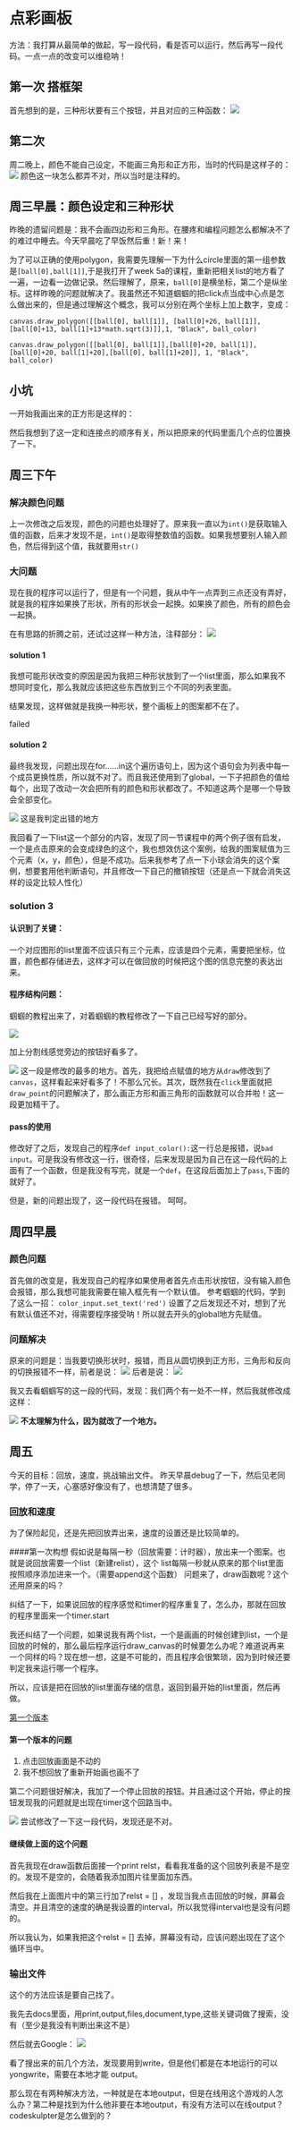 # 点彩画板


方法：我打算从最简单的做起，写一段代码，看是否可以运行，然后再写一段代码。一点一点的改变可以维稳呐！

## 第一次 搭框架
首先想到的是，三种形状要有三个按钮，并且对应的三种函数：
![](https://github.com/nora614/pythoncamp0/blob/master/pic/frame.png?raw=true)

## 第二次
周二晚上，颜色不能自己设定，不能画三角形和正方形，当时的代码是这样子的：
![](https://github.com/nora614/pythoncamp0/blob/master/pic/tuepic.png?raw=true)
颜色这一块怎么都弄不对，所以当时是注释的。


## 周三早晨：颜色设定和三种形状

昨晚的遗留问题是：我不会画四边形和三角形。在腰疼和编程问题怎么都解决不了的难过中睡去。今天早晨吃了早饭然后重！新！来！

为了可以正确的使用polygon，我需要先理解一下为什么circle里面的第一组参数是`[ball[0],ball[1]]`,于是我打开了week 5a的课程，重新把相关list的地方看了一遍，一边看一边做记录。然后理解了，原来，`ball[0]`是横坐标，第二个是纵坐标。这样昨晚的问题就解决了。我虽然还不知道蝈蝈的把click点当成中心点是怎么做出来的，但是通过理解这个概念，我可以分别在两个坐标上加上数字，变成：

`canvas.draw_polygon([[ball[0], ball[1]], [ball[0]+26, ball[1]], [ball[0]+13, ball[1]+13*math.sqrt(3)]],1, "Black", ball_color)`

`canvas.draw_polygon([[ball[0], ball[1]],[ball[0]+20, ball[1]], [ball[0]+20, ball[1]+20],[ball[0], ball[1]+20]], 1, "Black", ball_color)`

## 小坑
一开始我画出来的正方形是这样的：

然后我想到了这一定和连接点的顺序有关，所以把原来的代码里面几个点的位置换了一下。

## 周三下午
### 解决颜色问题
上一次修改之后发现，颜色的问题也处理好了。原来我一直以为`int()`是获取输入值的函数，后来才发现不是，`int()`是取得整数值的函数。如果我想要别人输入颜色，然后得到这个值，我就要用`str()`

### 大问题
现在我的程序可以运行了，但是有一个问题，我从中午一点弄到三点还没有弄好，就是我的程序如果换了形状，所有的形状会一起换。如果换了颜色，所有的颜色会一起换。

在有思路的折腾之前，还试过这样一种方法，注释部分：
![](https://github.com/nora614/pythoncamp0/blob/master/pic/click.png?raw=true)
#### solution 1
我想可能形状改变的原因是因为我把三种形状放到了一个list里面，那么如果我不想同时变化，那么我就应该把这些东西放到三个不同的列表里面。

结果发现，这样做就是我换一种形状，整个画板上的图案都不在了。

failed

#### solution 2
最终我发现，问题出现在for……in这个遍历语句上，因为这个语句会为列表中每一个成员更换性质，所以就不对了。而且我还使用到了global，一下子把颜色的值给每个，出现了改动一次会把所有的颜色和形状都改了。不知道这两个是哪一个导致会全部变化。

![](https://github.com/nora614/pythoncamp0/blob/master/pic/ball.png?raw=true)
这是我判定出错的地方

我回看了一下list这一个部分的内容，发现了同一节课程中的两个例子很有启发，一个是点击原来的会变成绿色的这个，我也想效仿这个案例，给我的图案赋值为三个元素（x，y，颜色），但是不成功。后来我参考了点一下小球会消失的这个案例，想要套用他判断语句，并且修改一下自己的撤销按钮（还是点一下就会消失这样的设定比较人性化）

### solution 3
#### 认识到了关键：
一个对应图形的list里面不应该只有三个元素，应该是四个元素，需要把坐标，位置，颜色都存储进去，这样才可以在做回放的时候把这个图的信息完整的表达出来。

#### 程序结构问题：
蝈蝈的教程出来了，对着蝈蝈的教程修改了一下自己已经写好的部分。

![](https://github.com/nora614/pythoncamp0/blob/master/pic/1.png?raw=true)

 加上分割线感觉旁边的按钮好看多了。
 
![](https://github.com/nora614/pythoncamp0/blob/master/pic/2.png?raw=true)
这一段是修改的最多的地方。首先，我把给点赋值的地方从`draw`修改到了`canvas`，这样看起来好看多了！不那么冗长。其次，既然我在`click`里面就把`draw_point`的问题解决了，那么画正方形和画三角形的函数就可以合并啦！这一段更加精干了。

#### pass的使用
修改好了之后，发现自己的程序`def input_color():`这一行总是报错，说`bad input`。可是我没有修改这一行，很奇怪，后来发现是因为自己在这一段代码的上面有了一个函数，但是我没有写完，就是一个`def`，在这段后面加上了`pass`,下面的就好了。

但是，新的问题出现了，这一段代码在报错。
呵呵。

## 周四早晨
### 颜色问题
首先做的改变是，我发现自己的程序如果使用者首先点击形状按钮，没有输入颜色会报错，那么我想可能我需要在输入框先有一个默认值。
参考蝈蝈的代码，学到了这么一招：
`color_input.set_text('red')`
设置了之后发现还不对，想到了光有默认值还不对，得需要程序接受呐！所以就去开头的global地方先赋值。

### 问题解决
原来的问题是：当我要切换形状时，报错，而且从圆切换到正方形，三角形和反向的切换报错不一样，前者是说：
![](https://github.com/nora614/pythoncamp0/blob/master/pic/3.png?raw=true)
后者是说：
![](https://github.com/nora614/pythoncamp0/blob/master/pic/4.png?raw=true)

我又去看蝈蝈写的这一段的代码，发现：我们两个有一处不一样，然后我就修改成这样：

![](https://github.com/nora614/pythoncamp0/blob/master/pic/5.png?raw=true)
**不太理解为什么，因为就改了一个地方。**

## 周五
今天的目标：回放，速度，挑战输出文件。
昨天早晨debug了一下，然后见老同学，停了一天，心塞感好像没有了，也想清楚了很多。

### 回放和速度
为了保险起见，还是先把回放弄出来，速度的设置还是比较简单的。

####第一次构想
假如说是每隔一秒（回放需要：计时器），放出来一个图案。也就是说回放需要一个list（新建relist），这个 list每隔一秒就从原来的那个list里面按照顺序添加进来一个。（需要append这个函数）
问题来了，draw函数呢？这个还用原来的吗？

纠结了一下，如果说回放的程序感觉和timer的程序重复了，怎么办，那就在回放的程序里面来一个timer.start

我还纠结了一个问题，如果说我有两个list，一个是画画的时候创建到list，一个是回放的时候的，那么最后程序运行draw_canvas的时候要怎么办呢？难道说再来一个同样的吗？现在想一想，这是不可能的，而且程序会很繁琐，因为到时候还要判定我来运行哪一个程序。

所以，应该是把在回放的list里面存储的信息，返回到最开始的list里面，然后再做。

[第一个版本](http://www.codeskulptor.org/#user39_csBA00h5px_10.py)

#### 第一个版本的问题
1. 点击回放画面是不动的
2. 我不想回放了重新开始画也画不了

第二个问题很好解决，我加了一个停止回放的按钮。并且通过这个开始，停止的按钮发现我的问题就是出现在timer这个回路当中。

![](https://github.com/nora614/pythoncamp0/blob/master/pic/7.png?raw=true)
尝试修改了一下这一段代码，发现还是不对。

#### 继续做上面的这个问题
首先我现在draw函数后面接一个print relst，看看我准备的这个回放列表是不是空的。发现不是空的，会随着我添加图片往里面加东西。

然后我在上面图片中的第三行加了relst = [] ，发现当我点击回放的时候，屏幕会清空。并且清空的速度的确是我设置的interval，所以我觉得interval也是没有问题的。

所以我认为，如果我把这个relst = [] 去掉，屏幕没有动，应该问题出现在了这个循环当中。

### 输出文件
这个的方法应该是要自己找了。

我先去docs里面，用print,output,files,document,type,这些关键词做了搜索，没有（至少是我没有判断出来这不是）

然后就去Google：
![](https://github.com/nora614/pythoncamp0/blob/master/pic/6.png?raw=true)

看了搜出来的前几个方法，发现要用到write，但是他们都是在本地运行的可以yongwrite，需要在本地才能 output。

那么现在有两种解决方法，一种就是在本地output，但是在线用这个游戏的人怎么办？第二种是找到为什么他非要在本地output，有没有方法可以在线output？codeskulpter是怎么做到的？


